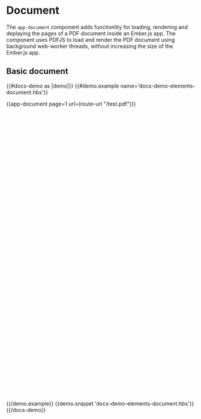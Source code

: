 # Document

The `app-document` component adds functionlity for loading, rendering and deplaying the pages of a PDF document inside an Ember.js app. The component uses PDFJS to load and render the PDF document using background web-worker threads, without increasing the size of the Ember.js app.

## Basic document

{{#docs-demo as |demo|}}
	{{#demo.example name='docs-demo-elements-document.hbs'}}
		<div style="height:800px; position:relative;">
			{{app-document page=1 url=(route-url "/test.pdf")}}
		</div>
	{{/demo.example}}
	{{demo.snippet 'docs-demo-elements-document.hbs'}}
{{/docs-demo}}

